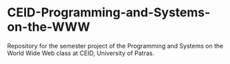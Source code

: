 # CEID-Programming-and-Systems-on-the-WWW
Repository for the semester project of the Programming and Systems on the World Wide Web class at CEID, University of Patras.
